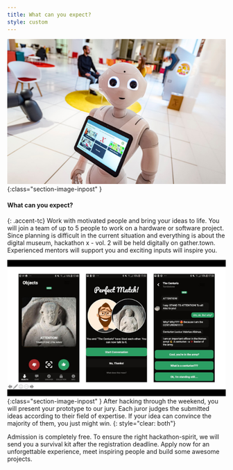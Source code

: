 ```yaml
---
title: What can you expect?
style: custom
---
```


![Pepper robot](/assets/images/about/pepper.jpg){:class="section-image-inpost" }
#### What can you expect?
{: .accent-tc}
Work with motivated people and bring your ideas to life. You will join a team of up to 5 people to work on a hardware or software project. Since planning is difficult in the current situation and everything is about the digital museum, hackathon x - vol. 2 will be held digitally on gather.town. Experienced mentors will support you and exciting inputs will inspire you.


![Ping app](/assets/images/about/ping.jpg){:class="section-image-inpost" }
After hacking through the weekend, you will present your prototype to our jury. Each juror judges the submitted ideas according to their field of expertise. If your idea can convince the majority of them, you just might win.
{: style="clear: both"}

Admission is completely free. To ensure the right hackathon-spirit, we will send you a survival kit after the registration deadline. Apply now for an unforgettable experience, meet inspiring people and build some awesome projects.

